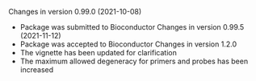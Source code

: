 Changes in version 0.99.0 (2021-10-08)  
+ Package was submitted to Bioconductor
Changes in version 0.99.5 (2021-11-12)
+ Package was accepted to Bioconductor
Changes in version 1.2.0
+ The vignette has been updated for clarification
+ The maximum allowed degeneracy for primers and probes has been increased
